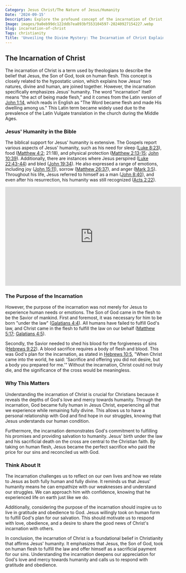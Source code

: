 ```yaml
---
Category: Jesus Christ/The Nature of Jesus/Humanity
Date: '2024-09-15'
Description: Explore the profound concept of the incarnation of Christ, delving into the theological significance of God becoming human in Christianity. Understand the implications and importance of this central belief.
Image: images/9a0eb99dc122ddb7ea893bf553104597-20240927154227.webp
Slug: incarnation-of-christ
Tags: christianity
Title: 'Unveiling the Divine Mystery: The Incarnation of Christ Explained'
---
```


## The Incarnation of Christ

The incarnation of Christ is a term used by theologians to describe the belief that Jesus, the Son of God, took on human flesh. This concept is closely related to the hypostatic union, which explains how Jesus' two natures, divine and human, are joined together. However, the incarnation specifically emphasizes Jesus' humanity. The word "incarnation" itself means "the act of being made flesh," and it comes from the Latin version of [John 1:14](https://www.bibleref.com/John/1/John-1-14.html), which reads in English as "The Word became flesh and made His dwelling among us." This Latin term became widely used due to the prevalence of the Latin Vulgate translation in the church during the Middle Ages.

### Jesus' Humanity in the Bible

The biblical support for Jesus' humanity is extensive. The Gospels report various aspects of Jesus' humanity, such as his need for sleep ([Luke 8:23](https://www.bibleref.com/Luke/8/Luke-8-23.html)), food ([Matthew 4:2](https://www.bibleref.com/Matthew/4/Matthew-4-2.html); 21:18), and physical protection ([Matthew 2:13-15](https://www.bibleref.com/Matthew/2/Matthew-2-13.html); [John 10:39](https://www.bibleref.com/John/10/John-10-39.html)). Additionally, there are instances where Jesus perspired ([Luke 22:43-44](https://www.bibleref.com/Luke/22/Luke-22-43.html)) and bled ([John 19:34](https://www.bibleref.com/John/19/John-19-34.html)). He also expressed a range of emotions, including joy ([John 15:11](https://www.bibleref.com/John/15/John-15-11.html)), sorrow ([Matthew 26:37](https://www.bibleref.com/Matthew/26/Matthew-26-37.html)), and anger ([Mark 3:5](https://www.bibleref.com/Mark/3/Mark-3-5.html)). Throughout his life, Jesus referred to himself as a man ([John 8:40](https://www.bibleref.com/John/8/John-8-40.html)), and even after his resurrection, his humanity was still recognized ([Acts 2:22](https://www.bibleref.com/Acts/2/Acts-2-22.html)).


<iframe width="560" height="315" src="https://www.youtube.com/embed/EUNybu7PkDU" frameborder="0" allow="autoplay; encrypted-media" allowfullscreen></iframe>


### The Purpose of the Incarnation

However, the purpose of the incarnation was not merely for Jesus to experience human needs or emotions. The Son of God came in the flesh to be the Savior of mankind. First and foremost, it was necessary for him to be born "under the law" ([Galatians 4:4](https://www.bibleref.com/Galatians/4/Galatians-4-4.html)). All humans have failed to fulfill God's law, and Christ came in the flesh to fulfill the law on our behalf ([Matthew 5:17](https://www.bibleref.com/Matthew/5/Matthew-5-17.html); [Galatians 4:5](https://www.bibleref.com/Galatians/4/Galatians-4-5.html)).

Secondly, the Savior needed to shed his blood for the forgiveness of sins ([Hebrews 9:22](https://www.bibleref.com/Hebrews/9/Hebrews-9-22.html)). A blood sacrifice requires a body of flesh and blood. This was God's plan for the incarnation, as stated in [Hebrews 10:5](https://www.bibleref.com/Hebrews/10/Hebrews-10-5.html), "When Christ came into the world, he said: 'Sacrifice and offering you did not desire, but a body you prepared for me.'" Without the incarnation, Christ could not truly die, and the significance of the cross would be meaningless.

### Why This Matters

Understanding the incarnation of Christ is crucial for Christians because it reveals the depths of God's love and mercy towards humanity. Through the incarnation, God became fully human in Jesus Christ, experiencing all that we experience while remaining fully divine. This allows us to have a personal relationship with God and find hope in our struggles, knowing that Jesus understands our human condition.

Furthermore, the incarnation demonstrates God's commitment to fulfilling his promises and providing salvation to humanity. Jesus' birth under the law and his sacrificial death on the cross are central to the Christian faith. By taking on human flesh, Jesus became the perfect sacrifice who paid the price for our sins and reconciled us with God.

### Think About It

The incarnation challenges us to reflect on our own lives and how we relate to Jesus as both fully human and fully divine. It reminds us that Jesus' humanity means he can empathize with our weaknesses and understand our struggles. We can approach him with confidence, knowing that he experienced life on earth just like we do.

Additionally, considering the purpose of the incarnation should inspire us to live in gratitude and obedience to God. Jesus willingly took on human form to fulfill God's plan for our salvation. This should motivate us to respond with love, obedience, and a desire to share the good news of Christ's incarnation with others.

In conclusion, the incarnation of Christ is a foundational belief in Christianity that affirms Jesus' humanity. It emphasizes that Jesus, the Son of God, took on human flesh to fulfill the law and offer himself as a sacrificial payment for our sins. Understanding the incarnation deepens our appreciation for God's love and mercy towards humanity and calls us to respond with gratitude and obedience.